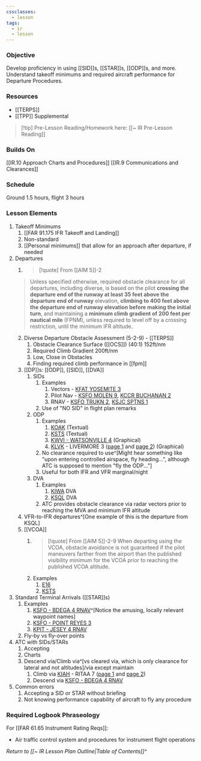 ```yaml
---
cssclasses:
  - lesson
tags:
  - ir
  - lesson
---
```

### Objective
Develop proficiency in using [[SID]]s, [[STAR]]s, [[ODP]]s, and more. Understand takeoff minimums and required aircraft performance for Departure Procedures. 

### Resources
- [[TERPS]]
- [[TPP]] Supplemental

> [!tip] Pre-Lesson Reading/Homework here: [[~ IR Pre-Lesson Reading]]

### Builds On
[[IR.10 Approach Charts and Procedures]]
[[IR.9 Communications and Clearances]]

### Schedule
Ground 1.5 hours, flight 3 hours 

### Lesson Elements
1. Takeoff Minimums
	1. [[FAR 91.175 IFR Takeoff and Landing]]
	2. Non-standard
	3. [[Personal minimums]] that allow for an approach after departure, if needed
2.  Departures
	1. > [!quote] From [[AIM 5]]-2
	> Unless specified otherwise, required obstacle clearance for all departures, including diverse, is based on the pilot **crossing the departure end of the runway at least 35 feet above the departure end of runway** elevation, **climbing to 400 feet above the departure end of runway elevation before making the initial turn**, and maintaining a **minimum climb gradient of 200 feet per nautical mile** (FPNM), unless required to level off by a crossing restriction, until the minimum IFR altitude.
	2. Diverse Departure Obstacle Assessment (5-2-9) - [[TERPS]]
		1. Obstacle Clearance Surface ([[OCS]]) (40:1) 152ft/nm
		2. Required Climb Gradient 200ft/nm
		3. Low, Close in Obstacles
		4. Finding required climb performance in [[fpm]]
	3. [[DP]]s: [[ODP]], [[SID]], [[DVA]]
		1. SIDs
			1. Examples
				1. Vectors - [KFAT YOSEMITE 3](https://cfijack.com/latest-plate-redirect/?plate=00162YOSEMITE.PDF)
				2. Pilot Nav - [KSFO MOLEN 9](https://cfijack.com/latest-plate-redirect/?plate=00375MOLEN.PDF), [KCCR BUCHANAN 2](https://cfijack.com/latest-plate-redirect/?plate=05320BUCHANAN.PDF) 
				3. RNAV - [KSFO TRUKN 2](https://cfijack.com/latest-plate-redirect/?plate=00375TRUKN.PDF), [KSJC SPTNS 1](https://cfijack.com/latest-plate-redirect/?plate=00693SPTNS.PDF)
			2. Use of "NO SID" in flight plan remarks
		3. ODP
			1. Examples
				1. [KOAK](https://cfijack.com/latest-plate-redirect/?plate=SW2TO.PDF#page=19) (Textual)
				2. [KSTS](https://cfijack.com/latest-plate-redirect/?plate=SW2TO.PDF#page=28) (Textual)
				3. [KWVI - WATSONVILLE 4](https://cfijack.com/latest-plate-redirect/?plate=00805WATSONVILLE.PDF) (Graphical)
				4. [KLVK](https://www.airnav.com/airport/KLVK) - LIVERMORE 3 ([page 1](https://cfijack.com/latest-plate-redirect/?plate=06075LIVERMORE.PDF) and [page 2](https://cfijack.com/latest-plate-redirect/?plate=06075LIVERMORE_C.PDF)) (Graphical)
			2. No clearance required to use^[Might hear something like "upon entering controlled airspace, fly heading...", although ATC is supposed to mention "fly the ODP..."]
			3. Useful for both IFR and VFR marginal/night
		4. DVA
			1. Examples
				1. [KIWA](https://cfijack.com/latest-plate-redirect/?plate=SW4TO.PDF#page=28) DVA 
				2. [KSQL](https://cfijack.com/latest-plate-redirect/?plate=SW2TO.PDF#page=25) DVA
			2. ATC provides obstacle clearance via radar vectors prior to reaching the MVA and minimum IFR altitude
	4. VFR-to-IFR departures^[One example of this is the departure from KSQL]
	5. [[VCOA]]
		1. > [!quote] From [[AIM 5]]-2-9
		   > When departing using the VCOA, obstacle avoidance is not guaranteed if the pilot maneuvers farther from the airport than the published visibility minimum for the VCOA prior to reaching the published VCOA altitude.
		2. Examples
			1. [E16](https://cfijack.com/latest-plate-redirect/?plate=SW2TO.PDF#page=28)
			2. [KSTS](https://cfijack.com/latest-plate-redirect/?plate=SW2TO.PDF#page=28)
4. Standard Terminal Arrivals ([[STAR]]s)
	1. Examples
		1. [KSFO - BDEGA 4 RNAV](https://cfijack.com/latest-plate-redirect/?plate=00375BDEGA.PDF)^[Notice the amusing, locally relevant waypoint names]
		2. [KSFO - POINT REYES 3](https://cfijack.com/latest-plate-redirect/?plate=00375POINTREYES.PDF)
		3. [KPIT - JESEY 4 RNAV](https://cfijack.com/latest-plate-redirect/?plate=00570JESEY.PDF)
	2. Fly-by vs fly-over points
5. ATC with SIDs/STARs
	1. Accepting
	2. Charts
	3. Descend via/Climb via^[vs cleared via, which is only clearance for lateral and not altitudes]/via except maintain
		1. Climb via [KIAH](https://www.airnav.com/airport/KIAH) - RITAA 7 ([page 1](https://cfijack.com/latest-plate-redirect/?plate=05461RITAA.PDF) and [page 2](https://cfijack.com/latest-plate-redirect/?plate=05461RITAA_C.PDF))
		2. Descend via [KSFO - BDEGA 4 RNAV](https://cfijack.com/latest-plate-redirect/?plate=00375BDEGA.PDF)
6. Common errors 
	1. Accepting a SID or STAR without briefing
	2. Not knowing performance capability of aircraft to fly any procedure

### Required Logbook Phraseology
For [[FAR 61.65 Instrument Rating Reqs]]:
- Air traffic control system and procedures for instrument flight operations

*Return to [[~ IR Lesson Plan Outline|Table of Contents]]^*